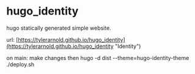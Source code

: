 # hugo_identity
hugo statically generated simple website.


url: [https://tylerarnold.github.io/hugo_identity](https://tylerarnold.github.io/hugo_identity "Identity") 

on main:
make changes then
hugo -d dist --theme=hugo-identity-theme
./deploy.sh
